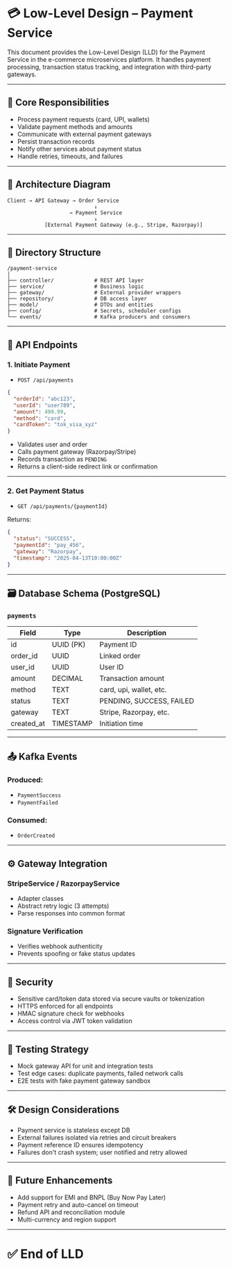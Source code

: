 # 💳 Low-Level Design – Payment Service

This document provides the Low-Level Design (LLD) for the Payment Service in the e-commerce microservices platform. It handles payment processing, transaction status tracking, and integration with third-party gateways.

---

## 🧠 Core Responsibilities

- Process payment requests (card, UPI, wallets)
- Validate payment methods and amounts
- Communicate with external payment gateways
- Persist transaction records
- Notify other services about payment status
- Handle retries, timeouts, and failures

---

## 📐 Architecture Diagram

```
Client → API Gateway → Order Service
                            ↓
                    → Payment Service
                            ↓
            [External Payment Gateway (e.g., Stripe, Razorpay)]
```

---

## 📁 Directory Structure

```
/payment-service
│
├── controller/             # REST API layer
├── service/                # Business logic
├── gateway/                # External provider wrappers
├── repository/             # DB access layer
├── model/                  # DTOs and entities
├── config/                 # Secrets, scheduler configs
└── events/                 # Kafka producers and consumers
```

---

## 📄 API Endpoints

### 1. Initiate Payment

- `POST /api/payments`
```json
{
  "orderId": "abc123",
  "userId": "user789",
  "amount": 499.99,
  "method": "card",
  "cardToken": "tok_visa_xyz"
}
```

- Validates user and order
- Calls payment gateway (Razorpay/Stripe)
- Records transaction as `PENDING`
- Returns a client-side redirect link or confirmation

---

### 2. Get Payment Status

- `GET /api/payments/{paymentId}`

Returns:
```json
{
  "status": "SUCCESS",
  "paymentId": "pay_456",
  "gateway": "Razorpay",
  "timestamp": "2025-04-13T10:00:00Z"
}
```

---

## 🗃️ Database Schema (PostgreSQL)

### `payments`
| Field         | Type        | Description                  |
|---------------|-------------|------------------------------|
| id            | UUID (PK)   | Payment ID                   |
| order_id      | UUID        | Linked order                 |
| user_id       | UUID        | User ID                      |
| amount        | DECIMAL     | Transaction amount           |
| method        | TEXT        | card, upi, wallet, etc.      |
| status        | TEXT        | PENDING, SUCCESS, FAILED     |
| gateway       | TEXT        | Stripe, Razorpay, etc.       |
| created_at    | TIMESTAMP   | Initiation time              |

---

## 📤 Kafka Events

### Produced:
- `PaymentSuccess`
- `PaymentFailed`

### Consumed:
- `OrderCreated`

---

## ⚙️ Gateway Integration

### StripeService / RazorpayService
- Adapter classes
- Abstract retry logic (3 attempts)
- Parse responses into common format

### Signature Verification
- Verifies webhook authenticity
- Prevents spoofing or fake status updates

---

## 🔐 Security

- Sensitive card/token data stored via secure vaults or tokenization
- HTTPS enforced for all endpoints
- HMAC signature check for webhooks
- Access control via JWT token validation

---

## 🧪 Testing Strategy

- Mock gateway API for unit and integration tests
- Test edge cases: duplicate payments, failed network calls
- E2E tests with fake payment gateway sandbox

---

## 🛠 Design Considerations

- Payment service is stateless except DB
- External failures isolated via retries and circuit breakers
- Payment reference ID ensures idempotency
- Failures don't crash system; user notified and retry allowed

---

## 🧠 Future Enhancements

- Add support for EMI and BNPL (Buy Now Pay Later)
- Payment retry and auto-cancel on timeout
- Refund API and reconciliation module
- Multi-currency and region support

---

# ✅ End of LLD